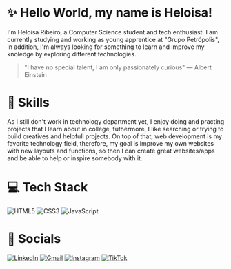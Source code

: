 # ✨ Hello World, my name is Heloisa!

<p>I'm Heloisa Ribeiro, a Computer Science student and tech enthusiast. I am currently studying and working as young apprentice at "Grupo Petrópolis", in addition, I'm always looking for something to learn and improve my knoledge by exploring different technologies. </p>

> "I have no special talent, I am only passionately curious" — Albert Einstein

# 📕 Skills 
<p> As I still don't work in technology department yet,  I enjoy doing and practing projects that I learn about in college, futhermore, I like searching or trying to build creatives and helpfull projects. On top of that, web development is my favorite technology field, therefore, my goal is improve my own websites with new layouts and functions, so then I can create great websites/apps and be able to help or inspire somebody with it.  </p>

 # 💻 Tech Stack 
<!-- ![C#](https://img.shields.io/badge/html5-%23E34F26.svg?style=for-the-badge&logo=html5&logoColor=white) -->
![HTML5](https://img.shields.io/badge/html5-%23E34F26.svg?style=for-the-badge&logo=html5&logoColor=white)
![CSS3](https://img.shields.io/badge/css3-%231572B6.svg?style=for-the-badge&logo=css3&logoColor=white)
![JavaScript](https://img.shields.io/badge/javascript-%23323330.svg?style=for-the-badge&logo=javascript&logoColor=%23F7DF1E)

# 📱 Socials
[![LinkedIn](https://img.shields.io/badge/LinkedIn-%230077B5.svg?logo=linkedin&logoColor=white)](https://linkedin.com/in/heloisa-ribeiro-523ba4241) 
[![Gmail](https://img.shields.io/badge/-Gmail-c14438?style=flat-square&logo=Gmail&logoColor=white&link=mailto:raniere.prates@gmail.com)](mailto:heloisaribeirof@gmail.com)
[![Instagram](https://img.shields.io/badge/Instagram-%23E4405F.svg?logo=Instagram&logoColor=white)](https://instagram.com/ribeirofhelo/) 
[![TikTok](https://img.shields.io/badge/TikTok-%23000000.svg?logo=TikTok&logoColor=white)](https://tiktok.com/@heloisafelixr.png)




